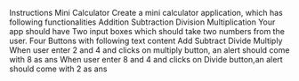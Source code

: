 Instructions
Mini Calculator
Create a mini calculator application, which has following functionalities
Addition
Subtraction
Division
Multiplication
Your app should have
Two input boxes which should take two numbers from the user.
Four Buttons with following text content
Add
Subtract
Divide
Multiply
When user enter 2 and 4 and clicks on multiply button, an alert should come with 8 as ans
When user enter 8 and 4 and clicks on Divide button,an alert should come with 2 as ans